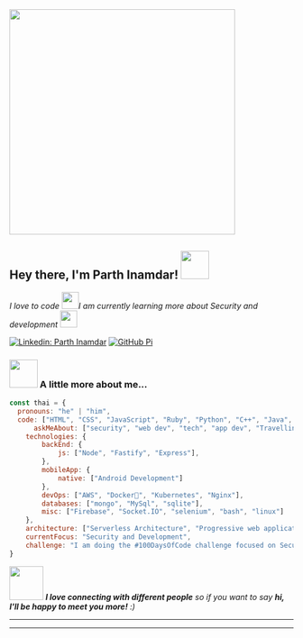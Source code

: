 <img align='center' src="https://c.tenor.com/kyeNs4DnuW0AAAAC/dev_animado.gif" width="400" height="400">
<h2> Hey there, I'm Parth Inamdar! <img src="https://media.giphy.com/media/mGcNjsfWAjY5AEZNw6/giphy.gif" width="50"></h2>

<p><em>I love to code <img src="https://media.giphy.com/media/WUlplcMpOCEmTGBtBW/giphy.gif" width="30">I am currently learning more about Security and development <img src="https://media.giphy.com/media/fYSnHlufseco8Fh93Z/giphy.gif" width="30">
</em></p>


[![Linkedin: Parth Inamdar](https://img.shields.io/badge/-Pi-blue?style=flat-square&logo=Linkedin&logoColor=white&link=https://www.linkedin.com/in/thaianebraga/)](https://www.linkedin.com/in/parth-inamdar-944950130/)
[![GitHub Pi](https://img.shields.io/github/followers/Pi?label=follow&style=social)](https://github.com/pi1814)


### <img src="https://media.giphy.com/media/VgCDAzcKvsR6OM0uWg/giphy.gif" width="50"> A little more about me...  

```javascript
const thai = {
  pronouns: "he" | "him",
  code: ["HTML", "CSS", "JavaScript", "Ruby", "Python", "C++", "Java", "Rust", "Go" ],
      askMeAbout: ["security", "web dev", "tech", "app dev", "Travelling"],
    technologies: {
        backEnd: {
            js: ["Node", "Fastify", "Express"],
        },
        mobileApp: {
            native: ["Android Development"]
        },
        devOps: ["AWS", "Docker🐳", "Kubernetes", "Nginx"],
        databases: ["mongo", "MySql", "sqlite"],
        misc: ["Firebase", "Socket.IO", "selenium", "bash", "linux"]
    },
    architecture: ["Serverless Architecture", "Progressive web applications", "Single page applications"],
    currentFocus: "Security and Development",
    challenge: "I am doing the #100DaysOfCode challenge focused on Security"
}
```

<img src="https://media.giphy.com/media/LnQjpWaON8nhr21vNW/giphy.gif" width="60"> <em><b>I love connecting with different people</b> so if you want to say <b>hi, I'll be happy to meet you more!</b> :)</em>

---


---
